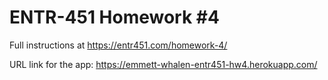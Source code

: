 # ENTR-451 Homework #4

Full instructions at https://entr451.com/homework-4/

URL link for the app: https://emmett-whalen-entr451-hw4.herokuapp.com/